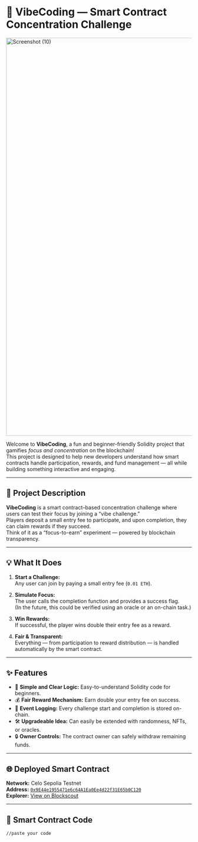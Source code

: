 # 🧠 VibeCoding — Smart Contract Concentration Challenge
<img width="1920" height="1080" alt="Screenshot (10)" src="https://github.com/user-attachments/assets/5bbf0791-e3ea-4e5d-83ff-900e70769054" />



Welcome to **VibeCoding**, a fun and beginner-friendly Solidity project that gamifies *focus and concentration* on the blockchain!  
This project is designed to help new developers understand how smart contracts handle participation, rewards, and fund management — all while building something interactive and engaging.

---

## 🚀 Project Description

**VibeCoding** is a smart contract–based concentration challenge where users can test their focus by joining a “vibe challenge.”  
Players deposit a small entry fee to participate, and upon completion, they can claim rewards if they succeed.  
Think of it as a “focus-to-earn” experiment — powered by blockchain transparency.

---

## 💡 What It Does

1. **Start a Challenge:**  
   Any user can join by paying a small entry fee (`0.01 ETH`).  

2. **Simulate Focus:**  
   The user calls the completion function and provides a success flag.  
   (In the future, this could be verified using an oracle or an on-chain task.)  

3. **Win Rewards:**  
   If successful, the player wins double their entry fee as a reward.  

4. **Fair & Transparent:**  
   Everything — from participation to reward distribution — is handled automatically by the smart contract.

---

## ✨ Features

- 🧩 **Simple and Clear Logic:** Easy-to-understand Solidity code for beginners.  
- 💰 **Fair Reward Mechanism:** Earn double your entry fee on success.  
- 🧾 **Event Logging:** Every challenge start and completion is stored on-chain.  
- 🛠️ **Upgradeable Idea:** Can easily be extended with randomness, NFTs, or oracles.  
- 🔒 **Owner Controls:** The contract owner can safely withdraw remaining funds.  

---

## 🌐 Deployed Smart Contract

**Network:** Celo Sepolia Testnet  
**Address:** [`0x9E44e1955471e6c64A1Ea0Ee4d22f31E65b0C120`](https://celo-sepolia.blockscout.com/address/0x9E44e1955471e6c64A1Ea0Ee4d22f31E65b0C120)  
**Explorer:** [View on Blockscout](https://celo-sepolia.blockscout.com/address/0x9E44e1955471e6c64A1Ea0Ee4d22f31E65b0C120)

---

## 🧱 Smart Contract Code

```solidity
//paste your code

